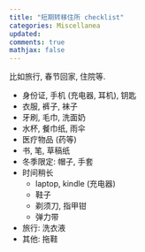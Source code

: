```yaml
---
title: "短期转移住所 checklist"
categories: Miscellanea
updated: 
comments: true
mathjax: false
---
```


比如旅行, 春节回家, 住院等.

<!-- more -->

- 身份证, 手机 (充电器, 耳机), 钥匙
- 衣服, 裤子, 袜子
- 牙刷, 毛巾, 洗面奶
- 水杯, 餐巾纸, 雨伞
- 医疗物品 (药等)
- 书, 笔, 草稿纸
- 冬季限定: 帽子, 手套
- 时间稍长
    - laptop, kindle (充电器)
    - 鞋子
    - 剃须刀, 指甲钳
    - 弹力带
- 旅行: 洗衣液
- 其他: 拖鞋